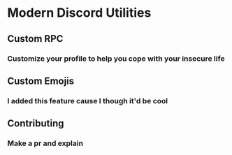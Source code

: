 # Modern Discord Utilities

## Custom RPC
### Customize your profile to help you cope with your insecure life

## Custom Emojis
### I added this feature cause I though it'd be cool


## Contributing

### Make a pr and explain
